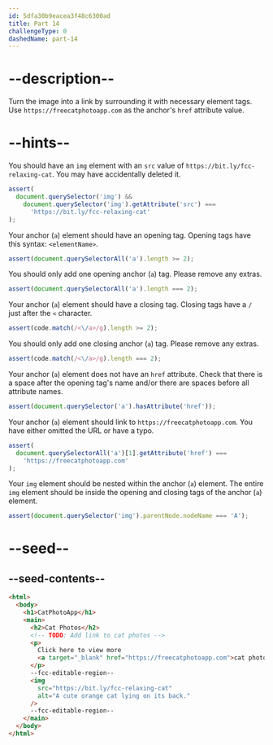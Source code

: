 ```yaml
---
id: 5dfa30b9eacea3f48c6300ad
title: Part 14
challengeType: 0
dashedName: part-14
---
```


# --description--

Turn the image into a link by surrounding it with necessary element tags. Use `https://freecatphotoapp.com` as the anchor's `href` attribute value.

# --hints--

You should have an `img` element with an `src` value of `https://bit.ly/fcc-relaxing-cat`. You may have accidentally deleted it.

```js
assert(
  document.querySelector('img') &&
    document.querySelector('img').getAttribute('src') ===
      'https://bit.ly/fcc-relaxing-cat'
);
```

Your anchor (`a`) element should have an opening tag. Opening tags have this syntax: `<elementName>`.

```js
assert(document.querySelectorAll('a').length >= 2);
```

You should only add one opening anchor (`a`) tag. Please remove any extras.

```js
assert(document.querySelectorAll('a').length === 2);
```

Your anchor (`a`) element should have a closing tag. Closing tags have a `/` just after the `<` character.

```js
assert(code.match(/<\/a>/g).length >= 2);
```

You should only add one closing anchor (`a`) tag. Please remove any extras.

```js
assert(code.match(/<\/a>/g).length === 2);
```

Your anchor (`a`) element does not have an `href` attribute. Check that there is a space after the opening tag's name and/or there are spaces before all attribute names.

```js
assert(document.querySelector('a').hasAttribute('href'));
```

Your anchor (`a`) element should link to `https://freecatphotoapp.com`. You have either omitted the URL or have a typo.

```js
assert(
  document.querySelectorAll('a')[1].getAttribute('href') ===
    'https://freecatphotoapp.com'
);
```

Your `img` element should be nested within the anchor (`a`) element. The entire `img` element should be inside the opening and closing tags of the anchor (`a`) element.

```js
assert(document.querySelector('img').parentNode.nodeName === 'A');
```

# --seed--

## --seed-contents--

```html
<html>
  <body>
    <h1>CatPhotoApp</h1>
    <main>
      <h2>Cat Photos</h2>
      <!-- TODO: Add link to cat photos -->
      <p>
        Click here to view more
        <a target="_blank" href="https://freecatphotoapp.com">cat photos</a>.
      </p>
      --fcc-editable-region--
      <img
        src="https://bit.ly/fcc-relaxing-cat"
        alt="A cute orange cat lying on its back."
      />
      --fcc-editable-region--
    </main>
  </body>
</html>
```
